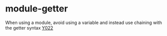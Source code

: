 # module-getter

When using a module, avoid using a variable and instead use chaining with the getter syntax [Y022](https://github.com/johnpapa/angular-styleguide#style-y022)

